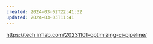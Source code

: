 ```yaml
---
created: 2024-03-02T22:41:32
updated: 2024-03-03T11:41
---
```

https://tech.inflab.com/20231101-optimizing-ci-pipeline/